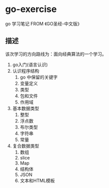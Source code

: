 # go-exercise
go 学习笔记 
FROM 《GO圣经-中文版》

## 描述
该次学习的方向路线为：面向经典算法的一个学习。

1. go入门(语言认识)
2. 认识程序结构
   1. go 中保留的关键字
   2. 变量定义
   3. 类型
   4. 包和文件
   5. 作用域
3. 基本数据类型
   1. 整型
   2. 浮点数
   3. 布尔类型
   4. 字符串
   5. 常量
4. 复合数据类型
   1. 数组
   2. slice
   3. Map
   4. 结构体
   5. JSON
   6. 文本和HTML模板
